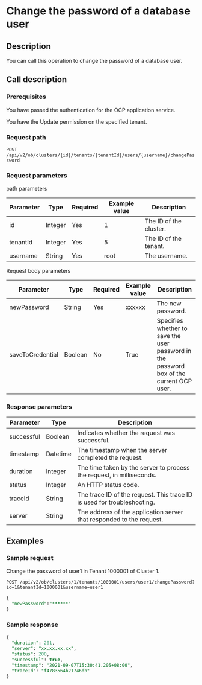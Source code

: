 # Change the password of a database user

## Description

You can call this operation to change the password of a database user.

## Call description

### Prerequisites

You have passed the authentication for the OCP application service.

You have the Update permission on the specified tenant.

### Request path

`POST /api/v2/ob/clusters/{id}/tenants/{tenantId}/users/{username}/changePassword`

### Request parameters

path parameters

| Parameter |  Type   | Required | Example value |      Description       |
|-----------|---------|----------|---------------|------------------------|
| id        | Integer | Yes      | 1             | The ID of the cluster. |
| tenantId  | Integer | Yes      | 5             | The ID of the tenant.  |
| username  | String  | Yes      | root          | The username.          |

Request body parameters

|    Parameter     |  Type   | Required | Example value |                                       Description                                        |
|------------------|---------|----------|---------------|------------------------------------------------------------------------------------------|
| newPassword      | String  | Yes      | xxxxxx        | The new password.                                                                        |
| saveToCredential | Boolean | No       | True          | Specifies whether to save the user password in the password box of the current OCP user. |

### Response parameters

| Parameter  |   Type   |                               Description                               |
|------------|----------|-------------------------------------------------------------------------|
| successful | Boolean  | Indicates whether the request was successful.                           |
| timestamp  | Datetime | The timestamp when the server completed the request.                    |
| duration   | Integer  | The time taken by the server to process the request, in milliseconds.   |
| status     | Integer  | An HTTP status code.                                                    |
| traceId    | String   | The trace ID of the request. This trace ID is used for troubleshooting. |
| server     | String   | The address of the application server that responded to the request.    |

## Examples

### Sample request

Change the password of user1 in Tenant 1000001 of Cluster 1.

`POST /api/v2/ob/clusters/1/tenants/1000001/users/user1/changePassword?id=1&tenantId=1000001&username=user1`

```sql
{
  "newPassword":"******"
}
```

### Sample response

```sql
{
  "duration": 201,
  "server": "xx.xx.xx.xx",
  "status": 200,
  "successful": true,
  "timestamp": "2021-09-07T15:30:41.205+08:00",
  "traceId": "f4783564b21746db"
}
```
